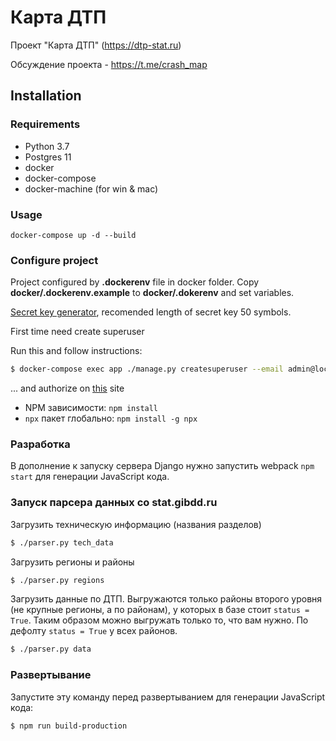 # Карта ДТП

Проект "Карта ДТП" (https://dtp-stat.ru) 

Обсуждение проекта - https://t.me/crash_map

## Installation

### Requirements

- Python 3.7
- Postgres 11
- docker
- docker-compose
- docker-machine (for win & mac)

### Usage

`docker-compose up -d --build`

### Configure project

Project configured by **.dockerenv** file in docker folder.
Copy **docker/.dockerenv.example** to **docker/.dokerenv** and set variables.

[Secret key generator](https://www.lastpass.com/ru/password-generator), recomended length of secret key 50 symbols.


First time need create superuser

Run this and follow instructions:

```bash
$ docker-compose exec app ./manage.py createsuperuser --email admin@localhost --username admin
```

... and authorize on [this](http://127.0.0.1:8000/admin1/) site 


- NPM зависимости: `npm install`
- `npx` пакет глобально: `npm install -g npx`

### Разработка

В дополнение к запуску сервера Django нужно запустить webpack 
`npm start` для генерации JavaScript кода.

### Запуск парсера данных со stat.gibdd.ru

Загрузить техническую информацию (названия разделов)

```bash
$ ./parser.py tech_data
```

Загрузить регионы и районы

```bash
$ ./parser.py regions
```

Загрузить данные по ДТП. Выгружаются только районы второго уровня (не 
крупные регионы, а по районам), у которых в базе стоит `status = True`. 
Таким образом можно выгружать только то, что вам нужно. По дефолту 
`status = True` у всех районов. 

```bash
$ ./parser.py data
```

### Развертывание

Запустите эту команду перед развертыванием для генерации JavaScript 
кода:

```bash
$ npm run build-production
```
